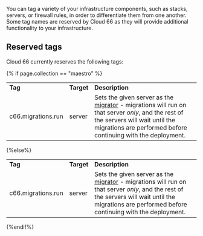 
You can tag a variety of your infrastructure components, such as stacks, servers, or firewall rules, in order to differentiate them from one another. Some tag names are reserved by Cloud 66 as they will provide additional functionality to your infrastructure.

<h2 id="tags">Reserved tags</h2>
Cloud 66 currently reserves the following tags:


{% if page.collection == "maestro" %} 
<table class="table table-bordered table-striped table-small">
<tr>
	<td><b>Tag</b></td>
	<td><b>Target</b></td>
	<td><b>Description</b></td>
</tr>
<tr>
	<td>c66.migrations.run</td>
	<td>server</td>
	<td>Sets the given server as the <a href="/maestro/how-to-guides/databases/database-management.html">migrator</a> - migrations will run on that server <i>only</i>, and the rest of the servers will wait until the migrations are performed before continuing with the deployment.</td>
</tr>
</table>
{%else%}
<table class="table table-bordered table-striped table-small">
<tr>
	<td><b>Tag</b></td>
	<td><b>Target</b></td>
	<td><b>Description</b></td>
</tr>
<tr>
	<td>c66.migrations.run</td>
	<td>server</td>
	<td>Sets the given server as the <a href="/{{page.collection}}/how-to-guides/databases/database-management.html">migrator</a> - migrations will run on that server <i>only</i>, and the rest of the servers will wait until the migrations are performed before continuing with the deployment.</td>
</tr>
</table>
{%endif%}
